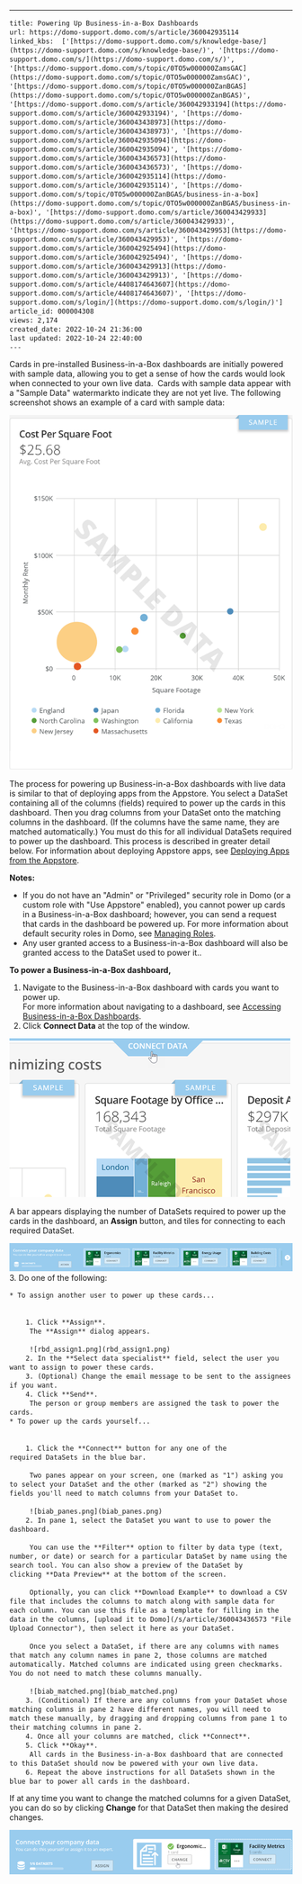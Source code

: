 ---
    title: Powering Up Business-in-a-Box Dashboards
    url: https://domo-support.domo.com/s/article/360042935114
    linked_kbs:  ['[https://domo-support.domo.com/s/knowledge-base/](https://domo-support.domo.com/s/knowledge-base/)', '[https://domo-support.domo.com/s/](https://domo-support.domo.com/s/)', '[https://domo-support.domo.com/s/topic/0TO5w000000ZamsGAC](https://domo-support.domo.com/s/topic/0TO5w000000ZamsGAC)', '[https://domo-support.domo.com/s/topic/0TO5w000000ZanBGAS](https://domo-support.domo.com/s/topic/0TO5w000000ZanBGAS)', '[https://domo-support.domo.com/s/article/360042933194](https://domo-support.domo.com/s/article/360042933194)', '[https://domo-support.domo.com/s/article/360043438973](https://domo-support.domo.com/s/article/360043438973)', '[https://domo-support.domo.com/s/article/360042935094](https://domo-support.domo.com/s/article/360042935094)', '[https://domo-support.domo.com/s/article/360043436573](https://domo-support.domo.com/s/article/360043436573)', '[https://domo-support.domo.com/s/article/360042935114](https://domo-support.domo.com/s/article/360042935114)', '[https://domo-support.domo.com/s/topic/0TO5w000000ZanBGAS/business-in-a-box](https://domo-support.domo.com/s/topic/0TO5w000000ZanBGAS/business-in-a-box)', '[https://domo-support.domo.com/s/article/360043429933](https://domo-support.domo.com/s/article/360043429933)', '[https://domo-support.domo.com/s/article/360043429953](https://domo-support.domo.com/s/article/360043429953)', '[https://domo-support.domo.com/s/article/360042925494](https://domo-support.domo.com/s/article/360042925494)', '[https://domo-support.domo.com/s/article/360043429913](https://domo-support.domo.com/s/article/360043429913)', '[https://domo-support.domo.com/s/article/4408174643607](https://domo-support.domo.com/s/article/4408174643607)', '[https://domo-support.domo.com/s/login/](https://domo-support.domo.com/s/login/)']
    article_id: 000004308
    views: 2,174
    created_date: 2022-10-24 21:36:00
    last updated: 2022-10-24 22:40:00
    ---



Cards in pre-installed Business-in-a-Box dashboards are initially powered with sample data, allowing you to get a sense of how the cards would look when connected to your own live data.  Cards with sample data appear with a "Sample Data" watermarkto indicate they are not yet live. The following screenshot shows an example of a card with sample data:  
   
 ![rbd_example_card.png](rbd_example_card.png)


The process for powering up Business-in-a-Box dashboards with live data is similar to that of deploying apps from the Appstore. You select a DataSet containing all of the columns (fields) required to power up the cards in this dashboard. Then you drag columns from your DataSet onto the matching columns in the dashboard. (If the columns have the same name, they are matched automatically.) You must do this for all individual DataSets required to power up the dashboard. This process is described in greater detail below. For information about deploying Appstore apps, see [Deploying Apps from the Appstore](/s/article/360042933194 "Deploying Apps from the Appstore"). 




 


**Notes:** 
* If you do not have an "Admin" or "Privileged" security role in Domo (or a custom role with "Use Appstore" enabled), you cannot power up cards in a Business-in-a-Box dashboard; however, you can send a request that cards in the dashboard be powered up. For more information about default security roles in Domo, see [Managing Roles](/s/article/360043438973 "Security Role Reference").
* Any user granted access to a Business-in-a-Box dashboard will also be granted access to the DataSet used to power it..






**To power a Business-in-a-Box dashboard,** 


1. Navigate to the Business-in-a-Box dashboard with cards you want to power up.  
 For more information about navigating to a dashboard, see [Accessing Business-in-a-Box Dashboards](/s/article/360042935094 "Accessing Role-Based Dashboards").
2. Click **Connect Data** at the top of the window.  
   
 ![rbd_connect_data_button2.png](rbd_connect_data_button2.png)  
   
 A bar appears displaying the number of DataSets required to power up the cards in the dashboard, an **Assign** button, and tiles for connecting to each required DataSet.   
   
 ![biab_connect_bar.png](biab_connect_bar.png)
3. Do one of the following:


	* To assign another user to power up these cards...
	
	
		1. Click **Assign**.  
		 The **Assign** dialog appears.  
		   
		 ![rbd_assign1.png](rbd_assign1.png)
		2. In the **Select data specialist** field, select the user you want to assign to power these cards.
		3. (Optional) Change the email message to be sent to the assignees if you want.
		4. Click **Send**.  
		 The person or group members are assigned the task to power the cards.
	* To power up the cards yourself...
	
	
		1. Click the **Connect** button for any one of the required DataSets in the blue bar.  
		   
		 Two panes appear on your screen, one (marked as "1") asking you to select your DataSet and the other (marked as "2") showing the fields you'll need to match columns from your DataSet to.   
		   
		 ![biab_panes.png](biab_panes.png)
		2. In pane 1, select the DataSet you want to use to power the dashboard.  
		   
		 You can use the **Filter** option to filter by data type (text, number, or date) or search for a particular DataSet by name using the search tool. You can also show a preview of the DataSet by clicking **Data Preview** at the bottom of the screen.   
		   
		 Optionally, you can click **Download Example** to download a CSV file that includes the columns to match along with sample data for each column. You can use this file as a template for filling in the data in the columns, [upload it to Domo](/s/article/360043436573 "File Upload Connector"), then select it here as your DataSet.   
		   
		 Once you select a DataSet, if there are any columns with names that match any column names in pane 2, those columns are matched automatically. Matched columns are indicated using green checkmarks. You do not need to match these columns manually.   
		   
		 ![biab_matched.png](biab_matched.png)
		3. (Conditional) If there are any columns from your DataSet whose matching columns in pane 2 have different names, you will need to match these manually, by dragging and dropping columns from pane 1 to their matching columns in pane 2.
		4. Once all your columns are matched, click **Connect**.
		5. Click **Okay**.  
		 All cards in the Business-in-a-Box dashboard that are connected to this DataSet should now be powered with your own live data.
		6. Repeat the above instructions for all DataSets shown in the blue bar to power all cards in the dashboard.


If at any time you want to change the matched columns for a given DataSet, you can do so by clicking **Change** for that DataSet then making the desired changes. 


![biab_change.png](biab_change.png)

